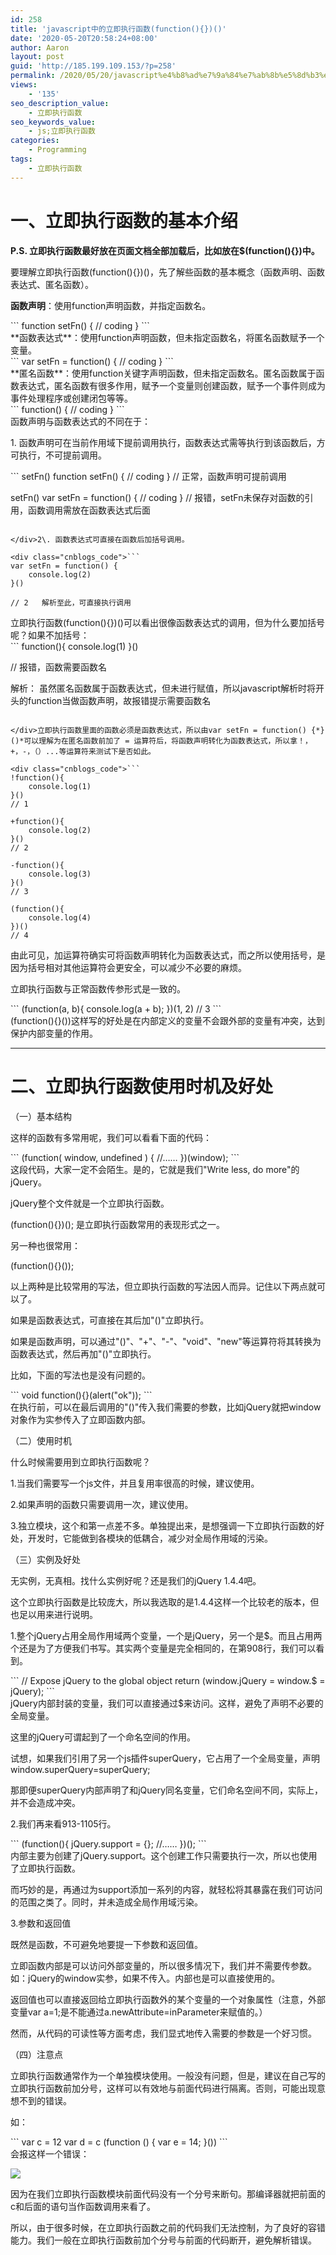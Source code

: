```yaml
---
id: 258
title: 'javascript中的立即执行函数(function(){})()'
date: '2020-05-20T20:58:24+08:00'
author: Aaron
layout: post
guid: 'http://185.199.109.153/?p=258'
permalink: /2020/05/20/javascript%e4%b8%ad%e7%9a%84%e7%ab%8b%e5%8d%b3%e6%89%a7%e8%a1%8c%e5%87%bd%e6%95%b0function/
views:
    - '135'
seo_description_value:
    - 立即执行函数
seo_keywords_value:
    - js;立即执行函数
categories:
    - Programming
tags:
    - 立即执行函数
---
```


# 一、立即执行函数的基本介绍

**P.S. 立即执行函数最好放在页面文档全部加载后，比如放在$(function(){})中。**

要理解立即执行函数(function(){})()，先了解些函数的基本概念（函数声明、函数表达式、匿名函数）。

**函数声明**：使用function声明函数，并指定函数名。

<div class="cnblogs_code">```
function setFn() {
    // coding   
}
```

</div>**函数表达式**：使用function声明函数，但未指定函数名，将匿名函数赋予一个变量。

<div class="cnblogs_code">```
var setFn = function() {
    // coding
}
```

</div>**匿名函数**：使用function关键字声明函数，但未指定函数名。匿名函数属于函数表达式，匿名函数有很多作用，赋予一个变量则创建函数，赋予一个事件则成为事件处理程序或创建闭包等等。

<div class="cnblogs_code">```
function() {
    // coding
}
```

</div>函数声明与函数表达式的不同在于：

1\. 函数声明可在当前作用域下提前调用执行，函数表达式需等执行到该函数后，方可执行，不可提前调用。

<div class="cnblogs_code">```
setFn()
function setFn() {
    // coding  
}
// 正常，函数声明可提前调用

setFn()
var setFn = function() {
    // coding
} 
// 报错，setFn未保存对函数的引用，函数调用需放在函数表达式后面
```

</div>2\. 函数表达式可直接在函数后加括号调用。

<div class="cnblogs_code">```
var setFn = function() {
    console.log(2)
}()

// 2   解析至此，可直接执行调用
```

</div>立即执行函数(function(){})()可以看出很像函数表达式的调用，但为什么要加括号呢？如果不加括号：

<div class="cnblogs_code">```
function(){
    console.log(1)
}()

// 报错，函数需要函数名

解析： 虽然匿名函数属于函数表达式，但未进行赋值，所以javascript解析时将开头的function当做函数声明，故报错提示需要函数名
```

</div>立即执行函数里面的函数必须是函数表达式，所以由var setFn = function() {*}()*可以理解为在匿名函数前加了 = 运算符后，将函数声明转化为函数表达式，所以拿！，+，-，（）...等运算符来测试下是否如此。

<div class="cnblogs_code">```
!function(){
    console.log(1)
}()
// 1
    
+function(){
    console.log(2)
}()
// 2
    
-function(){
    console.log(3)
}()
// 3
    
(function(){
    console.log(4)
})()
// 4
```

</div>由此可见，加运算符确实可将函数声明转化为函数表达式，而之所以使用括号，是因为括号相对其他运算符会更安全，可以减少不必要的麻烦。

立即执行函数与正常函数传参形式是一致的。

<div class="cnblogs_code">```
(function(a, b){
    console.log(a + b);
})(1, 2)
// 3
```

</div>(function(){}())这样写的好处是在内部定义的变量不会跟外部的变量有冲突，达到保护内部变量的作用。

- - - - - -

# **二、立即执行函数使用时机及好处**

（一）基本结构

这样的函数有多常用呢，我们可以看看下面的代码：

<div class="cnblogs_code">```
(function( window, undefined ) {
//……
})(window);
```

</div>这段代码，大家一定不会陌生。是的，它就是我们"Write less, do more"的jQuery。

jQuery整个文件就是一个立即执行函数。

(function(){})(); 是立即执行函数常用的表现形式之一。

另一种也很常用：

(function(){}());

以上两种是比较常用的写法，但立即执行函数的写法因人而异。记住以下两点就可以了。

如果是函数表达式，可直接在其后加"()"立即执行。

如果是函数声明，可以通过"()"、"+"、"-"、"void"、"new"等运算符将其转换为函数表达式，然后再加"()"立即执行。

比如，下面的写法也是没有问题的。

<div class="cnblogs_code">```
void function(){}(alert("ok"));
```

</div>在执行前，可以在最后调用的"()"传入我们需要的参数，比如jQuery就把window对象作为实参传入了立即函数内部。

（二）使用时机

什么时候需要用到立即执行函数呢？

1.当我们需要写一个js文件，并且复用率很高的时候，建议使用。

2.如果声明的函数只需要调用一次，建议使用。

3.独立模块，这个和第一点差不多。单独提出来，是想强调一下立即执行函数的好处，开发时，它能做到各模块的低耦合，减少对全局作用域的污染。

（三）实例及好处

无实例，无真相。找什么实例好呢？还是我们的<span class="cnblogs_code_collapse">jQuery 1.4.4</span>吧。

这个立即执行函数是比较庞大，所以我选取的是1.4.4这样一个比较老的版本，但也足以用来进行说明。

1.整个jQuery占用全局作用域两个变量，一个是jQuery，另一个是$。而且占用两个还是为了方便我们书写。其实两个变量是完全相同的，在第908行，我们可以看到。

<div class="cnblogs_code">```
// Expose jQuery to the global object
return (window.jQuery = window.$ = jQuery);
```

</div>jQuery内部封装的变量，我们可以直接通过$来访问。这样，避免了声明不必要的全局变量。

这里的jQuery可谓起到了一个命名空间的作用。

试想，如果我们引用了另一个js插件superQuery，它占用了一个全局变量，声明window.superQuery=superQuery;

那即便superQuery内部声明了和jQuery同名变量，它们命名空间不同，实际上，并不会造成冲突。

2.我们再来看913-1105行。

<div class="cnblogs_code">```
(function(){
jQuery.support = {};
//……
})();
```

</div>内部主要为创建了jQuery.support。这个创建工作只需要执行一次，所以也使用了立即执行函数。

而巧妙的是，再通过为support添加一系列的内容，就轻松将其暴露在我们可访问的范围之类了。同时，并未造成全局作用域污染。

3.参数和返回值

既然是函数，不可避免地要提一下参数和返回值。

立即函数内部是可以访问外部变量的，所以很多情况下，我们并不需要传参数。如：jQuery的window实参，如果不传入。内部也是可以直接使用的。

返回值也可以直接返回给立即执行函数外的某个变量的一个对象属性（注意，外部变量var a=1;是不能通过a.newAttribute=inParameter来赋值的。）

然而，从代码的可读性等方面考虑，我们显式地传入需要的参数是一个好习惯。

（四）注意点

立即执行函数通常作为一个单独模块使用。一般没有问题，但是，建议在自己写的立即执行函数前加分号，这样可以有效地与前面代码进行隔离。否则，可能出现意想不到的错误。

如：

<div class="cnblogs_code">```
        var c = 12
        var d = c
        (function () { var e = 14; }())
```

</div>会报这样一个错误：

![](https://s4.ax1x.com/2021/12/22/TlTQcF.png)

因为在我们立即执行函数模块前面代码没有一个分号来断句。那编译器就把前面的c和后面的语句当作函数调用来看了。

所以，由于很多时候，在立即执行函数之前的代码我们无法控制，为了良好的容错能力。我们一般在立即执行函数前加个分号与前面的代码断开，避免解析错误。